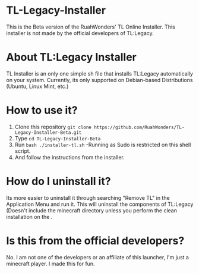 # TL-Legacy-Installer
This is the Beta version of the RuahWonders' TL Online Installer. This installer is not made by the official developers of TL:Legacy.

# About TL:Legacy Installer
TL Installer is an only one simple sh file that installs TL:Legacy automatically on your system. Currently, its only supported on Debian-based Distributions (Ubuntu, Linux Mint, etc.)

# How to use it?
1. Clone this repository 
``git clone https://github.com/RuahWonders/TL-Legacy-Installer-Beta.git``
2. Type ``cd TL-Legacy-Installer-Beta``
3. Run ``bash ./installer-tl.sh``
-Running as Sudo is restricted on this shell script.
4. And follow the instructions from the installer.

# How do I uninstall it?
Its more easier to uninstall it through searching "Remove TL" in the Application Menu and run it. This will uninstall the components of TL:Legacy (Doesn't include the minecraft directory unless you perform the clean installation on the . 

# Is this from the official developers?
No. I am not one of the developers or an affiliate of this launcher, I'm just a minecraft player. I made this for fun.

